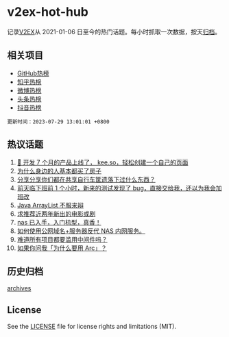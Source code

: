 # v2ex-hot-hub

 记录[V2EX](https://www.v2ex.com/)从 2021-01-06 日至今的热门话题。每小时抓取一次数据，按天[归档](archives)。
 
 ## 相关项目

- [GitHub热榜](https://github.com/it985/github-hot-hub)
- [知乎热榜](https://github.com/it985/zhihu-hot-hub)
- [微博热榜](https://github.com/it985/weibo-hot-hub)
- [头条热榜](https://github.com/it985/toutiao-hot-hub)
- [抖音热榜](https://github.com/it985/douyin-hot-hub)


 `更新时间：2023-07-29 13:01:01 +0800`

## 热议话题

1. [🐤 开发 7 个月的产品上线了， kee.so，轻松创建一个自己的页面](https://www.v2ex.com/t/960545)
1. [为什么身边的人基本都买了房子](https://www.v2ex.com/t/960714)
1. [分享分享你们都在共享自行车筐遗落下过什么东西？](https://www.v2ex.com/t/960562)
1. [前天临下班前 1 个小时，新来的测试发现了 bug，直接交给我，还以为我会加班改](https://www.v2ex.com/t/960564)
1. [Java ArrayList 不服来辩](https://www.v2ex.com/t/960605)
1. [求推荐近两年新出的电影或剧](https://www.v2ex.com/t/960540)
1. [nas 已入手，入门机型，真香！](https://www.v2ex.com/t/960662)
1. [如何使用公网域名+服务器反代 NAS 内网服务。](https://www.v2ex.com/t/960677)
1. [难道所有项目都要滥用中间件吗？](https://www.v2ex.com/t/960595)
1. [如果你问我「为什么要用 Arc」？](https://www.v2ex.com/t/960565)

## 历史归档

[archives](archives)

## License

See the [LICENSE](LICENSE) file for license rights and limitations (MIT).
